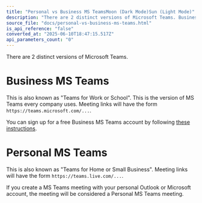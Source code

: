 ```yaml
---
title: "Personal vs Business MS TeamsMoon (Dark Mode)Sun (Light Mode)"
description: "There are 2 distinct versions of Microsoft Teams. Business MS Teams This is also known as \"Teams for Work or School\". This is the version of MS Teams every company uses. Meeting links will have the form https://teams.microsoft.com/... . You can sign up for a free Business MS Teams account by followi..."
source_file: "docs/personal-vs-business-ms-teams.html"
is_api_reference: "false"
converted_at: "2025-06-10T18:47:15.517Z"
api_parameters_count: "0"
---
```

There are 2 distinct versions of Microsoft Teams.

# Business MS Teams

[](#business-ms-teams)

This is also known as "Teams for Work or School". This is the version of MS Teams every company uses. Meeting links will have the form `https://teams.microsoft.com/...`.

You can sign up for a free Business MS Teams account by following [these instructions](https://recallai.readme.io/reference/environment-setup).

# Personal MS Teams

[](#personal-ms-teams)

This is also known as "Teams for Home or Small Business". Meeting links will have the form `https://teams.live.com/...`.

If you create a MS Teams meeting with your personal Outlook or Microsoft account, the meeting will be considered a Personal MS Teams meeting.
